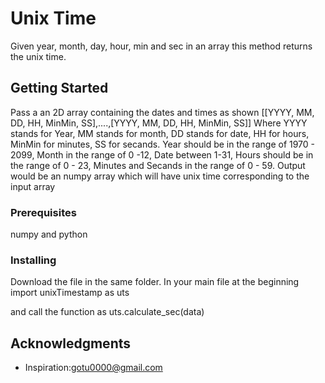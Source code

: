# Unix Time

Given year, month, day, hour, min and sec in an array this method returns the unix time. 

## Getting Started
Pass a an 2D array containing the dates and times as shown
[[YYYY, MM, DD, HH, MinMin, SS],....,[YYYY, MM, DD, HH, MinMin, SS]]
Where YYYY stands for Year, MM stands for month, DD stands for date, HH for hours, MinMin for minutes, SS for secands.
Year should be in the range of  1970 - 2099, Month in the range of 0 -12, Date between 1-31, Hours should be in the range of 0 - 23, Minutes and Secands in the range of 0 - 59.
Output would be an numpy array which will have unix time corresponding to the input array
### Prerequisites

numpy and python

### Installing

Download the file in the same folder.
In your main file at the beginning
import unixTimestamp as uts

and call the function as
uts.calculate_sec(data)

## Acknowledgments

* Inspiration:gotu0000@gmail.com


